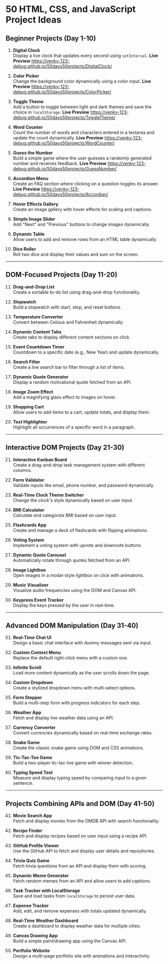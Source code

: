 # 50 HTML, CSS, and JavaScript Project Ideas

## Beginner Projects (Day 1-10)

1. **Digital Clock**  
    Display a live clock that updates every second using `setInterval`.
   **Live Preview** https://venky-123-debug.github.io/50days50projects/DigitalClock/

2. **Color Picker**  
    Change the background color dynamically using a color input.
   **Live Preview** https://venky-123-debug.github.io/50days50projects/ColorPicker/

3. **Toggle Theme**  
    Add a button to toggle between light and dark themes and save the choice in `localStorage`.
   **Live Preview** https://venky-123-debug.github.io/50days50projects/ToggleTheme/

4. **Word Counter**  
    Count the number of words and characters entered in a textarea and update the count dynamically.
   **Live Preview** https://venky-123-debug.github.io/50days50projects/WordCounter/

5. **Guess the Number**  
    Build a simple game where the user guesses a randomly generated number and receives feedback.
   **Live Preview** https://venky-123-debug.github.io/50days50projects/GuessNumber/

6. **Accordion Menu**  
   Create an FAQ section where clicking on a question toggles its answer.
   **Live Preview** https://venky-123-debug.github.io/50days50projects/Accordian/

7. **Hover Effects Gallery**  
   Create an image gallery with hover effects for scaling and captions.

8. **Simple Image Slider**  
   Add "Next" and "Previous" buttons to change images dynamically.

9. **Dynamic Table**  
   Allow users to add and remove rows from an HTML table dynamically.

10. **Dice Roller**  
    Roll two dice and display their values and sum on the screen.

---

## DOM-Focused Projects (Day 11-20)

11. **Drag-and-Drop List**  
    Create a sortable to-do list using drag-and-drop functionality.

12. **Stopwatch**  
    Build a stopwatch with start, stop, and reset buttons.

13. **Temperature Converter**  
    Convert between Celsius and Fahrenheit dynamically.

14. **Dynamic Content Tabs**  
    Create tabs to display different content sections on click.

15. **Event Countdown Timer**  
    Countdown to a specific date (e.g., New Year) and update dynamically.

16. **Search Filter**  
    Create a live search bar to filter through a list of items.

17. **Dynamic Quote Generator**  
    Display a random motivational quote fetched from an API.

18. **Image Zoom Effect**  
    Add a magnifying glass effect to images on hover.

19. **Shopping Cart**  
    Allow users to add items to a cart, update totals, and display them.

20. **Text Highlighter**  
    Highlight all occurrences of a specific word in a paragraph.

---

## Interactive DOM Projects (Day 21-30)

21. **Interactive Kanban Board**  
    Create a drag-and-drop task management system with different columns.

22. **Form Validator**  
    Validate inputs like email, phone number, and password dynamically.

23. **Real-Time Clock Theme Switcher**  
    Change the clock's style dynamically based on user input.

24. **BMI Calculator**  
    Calculate and categorize BMI based on user input.

25. **Flashcards App**  
    Create and manage a deck of flashcards with flipping animations.

26. **Voting System**  
    Implement a voting system with upvote and downvote buttons.

27. **Dynamic Quote Carousel**  
    Automatically rotate through quotes fetched from an API.

28. **Image Lightbox**  
    Open images in a modal-style lightbox on click with animations.

29. **Music Visualizer**  
    Visualize audio frequencies using the DOM and Canvas API.

30. **Keypress Event Tracker**  
    Display the keys pressed by the user in real-time.

---

## Advanced DOM Manipulation (Day 31-40)

31. **Real-Time Chat UI**  
    Design a basic chat interface with dummy messages sent via input.

32. **Custom Context Menu**  
    Replace the default right-click menu with a custom one.

33. **Infinite Scroll**  
    Load more content dynamically as the user scrolls down the page.

34. **Custom Dropdown**  
    Create a stylized dropdown menu with multi-select options.

35. **Form Stepper**  
    Build a multi-step form with progress indicators for each step.

36. **Weather App**  
    Fetch and display live weather data using an API.

37. **Currency Converter**  
    Convert currencies dynamically based on real-time exchange rates.

38. **Snake Game**  
    Create the classic snake game using DOM and CSS animations.

39. **Tic-Tac-Toe Game**  
    Build a two-player tic-tac-toe game with winner detection.

40. **Typing Speed Test**  
    Measure and display typing speed by comparing input to a given sentence.

---

## Projects Combining APIs and DOM (Day 41-50)

41. **Movie Search App**  
    Fetch and display movies from the OMDB API with search functionality.

42. **Recipe Finder**  
    Fetch and display recipes based on user input using a recipe API.

43. **GitHub Profile Viewer**  
    Use the GitHub API to fetch and display user details and repositories.

44. **Trivia Quiz Game**  
    Fetch trivia questions from an API and display them with scoring.

45. **Dynamic Meme Generator**  
    Fetch random memes from an API and allow users to add captions.

46. **Task Tracker with LocalStorage**  
    Save and load tasks from `localStorage` to persist user data.

47. **Expense Tracker**  
    Add, edit, and remove expenses with totals updated dynamically.

48. **Real-Time Weather Dashboard**  
    Create a dashboard to display weather data for multiple cities.

49. **Canvas Drawing App**  
    Build a simple paint/drawing app using the Canvas API.

50. **Portfolio Website**  
    Design a multi-page portfolio site with animations and interactivity.
